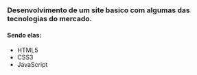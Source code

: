 ### Desenvolvimento de um site basico com algumas das tecnologias do mercado.
#### Sendo elas:
* HTML5
* CSS3
* JavaScript

